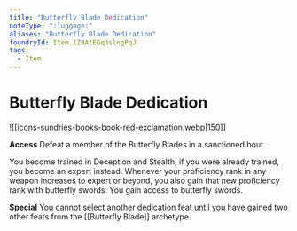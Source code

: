 ```yaml
---
title: "Butterfly Blade Dedication"
noteType: ":luggage:"
aliases: "Butterfly Blade Dedication"
foundryId: Item.IZ9AtEGq3slngPqJ
tags:
  - Item
---
```


# Butterfly Blade Dedication
![[icons-sundries-books-book-red-exclamation.webp|150]]

**Access** Defeat a member of the Butterfly Blades in a sanctioned bout.

You become trained in Deception and Stealth; if you were already trained, you become an expert instead. Whenever your proficiency rank in any weapon increases to expert or beyond, you also gain that new proficiency rank with butterfly swords. You gain access to butterfly swords.

**Special** You cannot select another dedication feat until you have gained two other feats from the [[Butterfly Blade]] archetype.
